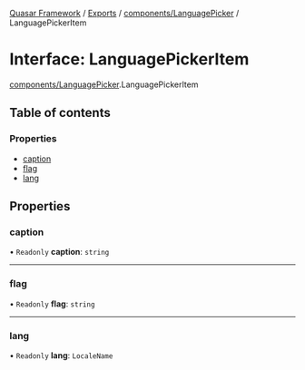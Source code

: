 [Quasar Framework](../index.md) / [Exports](../modules.md) / [components/LanguagePicker](../modules/components_LanguagePicker.md) / LanguagePickerItem

# Interface: LanguagePickerItem

[components/LanguagePicker](../modules/components_LanguagePicker.md).LanguagePickerItem

## Table of contents

### Properties

- [caption](components_LanguagePicker.LanguagePickerItem.md#caption)
- [flag](components_LanguagePicker.LanguagePickerItem.md#flag)
- [lang](components_LanguagePicker.LanguagePickerItem.md#lang)

## Properties

### caption

• `Readonly` **caption**: `string`

___

### flag

• `Readonly` **flag**: `string`

___

### lang

• `Readonly` **lang**: `LocaleName`
